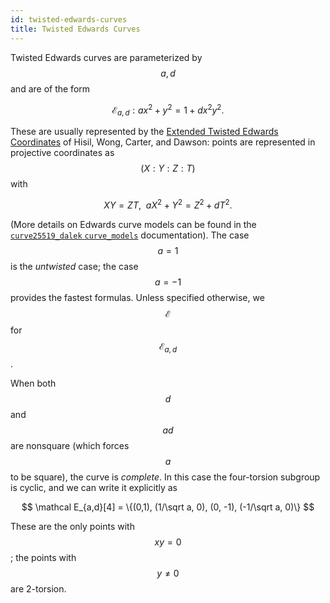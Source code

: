 ```yaml
---
id: twisted-edwards-curves
title: Twisted Edwards Curves
---
```


Twisted Edwards curves are parameterized by $$a, d$$ and are of the form

$$
\mathcal E_{a,d}​:ax^2+y^2=1+dx^2y^2.
$$

These are usually represented by the [Extended Twisted Edwards Coordinates](https://eprint.iacr.org/2008/522.pdf) of Hisil, Wong, Carter, and Dawson: points are represented in projective coordinates as $$(X : Y : Z : T)$$ with

$$
XY=ZT,\ \ aX^2+Y^2=Z^2+dT^2.
$$

\(More details on Edwards curve models can be found in the [`curve25519_dalek` `curve_models`](https://doc-internal.dalek.rs/curve25519_dalek/curve_models/index.html) documentation\). The case $$a = 1$$ is the _untwisted_ case; the case $$a = -1$$ provides the fastest formulas. Unless specified otherwise, we $$\mathcal E$$ for $$\mathcal E_{a,d}$$ ​.

When both $$d$$ and $$ad$$ are nonsquare \(which forces $$a$$ to be square\), the curve is _complete_. In this case the four-torsion subgroup is cyclic, and we can write it explicitly as

$$
\mathcal E_{a,d}​[4] = \{(0,1), (1/\sqrt a, 0), (0, -1), (-1/\sqrt a, 0)\}
$$

These are the only points with $$xy = 0$$ ; the points with $$y \neq 0$$ are 2-torsion.
